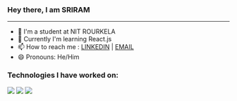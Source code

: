 
### Hey there, I am SRIRAM
---

 * 🔭 I'm a student at NIT ROURKELA
 * 📝 Currently I'm learning React.js
 * 📫 How to reach me : [LINKEDIN](https://www.linkedin.com/in/sriram-dhanunjay-mandalapu-24a642211/) | [EMAIL](srirammandalapu49@gmail.com)
 * 😄 Pronouns: He/Him

<h3 align = "left"> Technologies I have worked on: </p>
<p align = "left">
<img src="https://img.shields.io/badge/git%20-%23F05033.svg?&style=for-the-badge&logo=git&logoColor=white"/>
<img src="https://img.shields.io/badge/JavaScript-F7DF1E?style=for-the-badge&logo=javascript&logoColor=black"/>
 <img src="https://img.shields.io/badge/git%20-%23F05033.svg?&style=for-the-badge&logo=git&logoColor=white"/>
</p>

   
